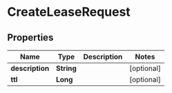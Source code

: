 

# CreateLeaseRequest


## Properties

| Name | Type | Description | Notes |
|------------ | ------------- | ------------- | -------------|
|**description** | **String** |  |  [optional] |
|**ttl** | **Long** |  |  [optional] |



